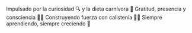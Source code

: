 Impulsado por la curiosidad 🔍 y la dieta carnívora 🥩
Gratitud, presencia y consciencia 🧘‍♂️
Construyendo fuerza con calistenia 🤸‍♂️
Siempre aprendiendo, siempre creciendo 🌱
